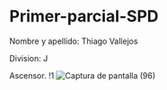 # Primer-parcial-SPD

Nombre y apellido: Thiago Vallejos

Division: J

Ascensor.
!1
![Captura de pantalla (96)](https://github.com/ThiagoVallejos12/Primer-parcial-SPD/assets/108820694/581d557b-d473-42b2-9640-2e14e2c02d8e)
